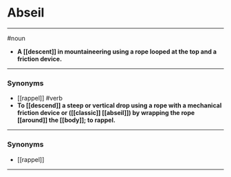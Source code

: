 # Abseil
---
#noun
- **A [[descent]] in mountaineering using a rope looped at the top and a friction device.**
---
### Synonyms
- [[rappel]]
#verb
- **To [[descend]] a steep or vertical drop using a rope with a mechanical friction device or ([[classic]] [[abseil]]) by wrapping the rope [[around]] the [[body]]; to rappel.**
---
### Synonyms
- [[rappel]]
---
